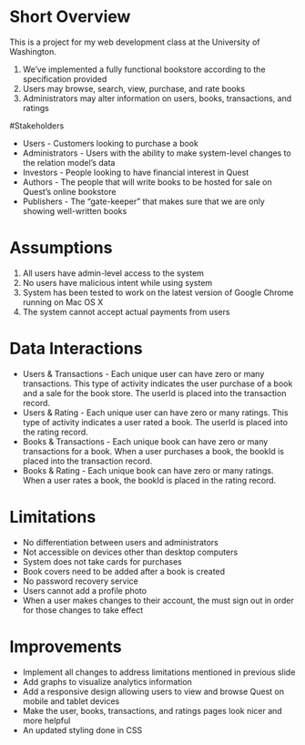 # Short Overview
This is a project for my web development class at the University of Washington.

1. We’ve implemented a fully functional bookstore according to the specification provided
2. Users may browse, search, view, purchase, and rate books
3. Administrators may alter information on users, books, transactions, and ratings

#Stakeholders
* Users - Customers looking to purchase a book
* Administrators - Users with the ability to make system-level changes to the relation model’s data
* Investors - People looking to have financial interest in Quest
* Authors - The people that will write books to be hosted for sale on Quest’s online bookstore
* Publishers - The “gate-keeper” that makes sure that we are only showing well-written books

# Assumptions
1. All users have admin-level access to the system
2. No users have malicious intent while using system
3. System has been tested to work on the latest version of Google Chrome running on Mac OS X
4. The system cannot accept actual payments from users

# Data Interactions
* Users & Transactions - Each unique user can have zero or many transactions. This type of activity indicates the user purchase of a book and a sale for the book store. The userId is placed into the transaction record.
* Users & Rating - Each unique user can have zero or many ratings. This type of activity indicates a user rated a book. The userId is placed into the rating record.
* Books & Transactions - Each unique book can have zero or many transactions for a book. When a user purchases a book, the bookId is placed into the transaction record.
* Books & Rating - Each unique book can have zero or many ratings. When a user rates a book, the bookId is placed in the rating record.

# Limitations
* No differentiation between users and administrators
* Not accessible on devices other than desktop computers
* System does not take cards for purchases
* Book covers need to be added after a book is created
* No password recovery service
* Users cannot add a profile photo
* When a user makes changes to their account, the must sign out in order for those changes to take effect

# Improvements
* Implement all changes to address limitations mentioned in previous slide
* Add graphs to visualize analytics information
* Add a responsive design allowing users to view and browse Quest on mobile and tablet devices
* Make the user, books, transactions, and ratings pages look nicer and more helpful
* An updated styling done in CSS
